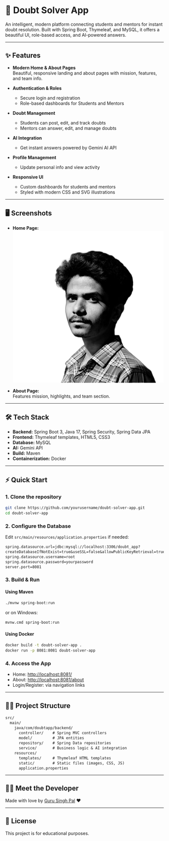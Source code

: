# 🚀 Doubt Solver App

An intelligent, modern platform connecting students and mentors for instant doubt resolution. Built with Spring Boot, Thymeleaf, and MySQL, it offers a beautiful UI, role-based access, and AI-powered answers.

---

## ✨ Features

- **Modern Home & About Pages**  
  Beautiful, responsive landing and about pages with mission, features, and team info.

- **Authentication & Roles**  
  - Secure login and registration
  - Role-based dashboards for Students and Mentors

- **Doubt Management**  
  - Students can post, edit, and track doubts
  - Mentors can answer, edit, and manage doubts

- **AI Integration**  
  - Get instant answers powered by Gemini AI API

- **Profile Management**  
  - Update personal info and view activity

- **Responsive UI**  
  - Custom dashboards for students and mentors
  - Styled with modern CSS and SVG illustrations

---

## 🖥️ Screenshots

- **Home Page:**  
  ![Home](src/main/resources/static/shaq.png) <!-- Replace with actual screenshots if available -->

- **About Page:**  
  Features mission, highlights, and team section.

---

## 🛠️ Tech Stack

- **Backend:** Spring Boot 3, Java 17, Spring Security, Spring Data JPA
- **Frontend:** Thymeleaf templates, HTML5, CSS3
- **Database:** MySQL
- **AI:** Gemini API
- **Build:** Maven
- **Containerization:** Docker

---

## ⚡ Quick Start

### 1. Clone the repository

```bash
git clone https://github.com/yourusername/doubt-solver-app.git
cd doubt-solver-app
```

### 2. Configure the Database

Edit `src/main/resources/application.properties` if needed:

```properties
spring.datasource.url=jdbc:mysql://localhost:3306/doubt_app?createDatabaseIfNotExist=true&useSSL=false&allowPublicKeyRetrieval=true&serverTimezone=UTC
spring.datasource.username=root
spring.datasource.password=yourpassword
server.port=8081
```

### 3. Build & Run

#### Using Maven

```bash
./mvnw spring-boot:run
```
or on Windows:
```bash
mvnw.cmd spring-boot:run
```

#### Using Docker

```bash
docker build -t doubt-solver-app .
docker run -p 8081:8081 doubt-solver-app
```

### 4. Access the App

- Home: [http://localhost:8081/](http://localhost:8081/)
- About: [http://localhost:8081/about](http://localhost:8081/about)
- Login/Register: via navigation links

---

## 🧑‍💻 Project Structure

```
src/
  main/
    java/com/doubtapp/backend/
      controller/    # Spring MVC controllers
      model/         # JPA entities
      repository/    # Spring Data repositories
      service/       # Business logic & AI integration
    resources/
      templates/     # Thymeleaf HTML templates
      static/        # Static files (images, CSS, JS)
      application.properties
```

---

## 🙋‍♂️ Meet the Developer

Made with love by [Guru Singh Pal](https://github.com/GuruSinghPal) ❤️

---

## 📄 License

This project is for educational purposes.
